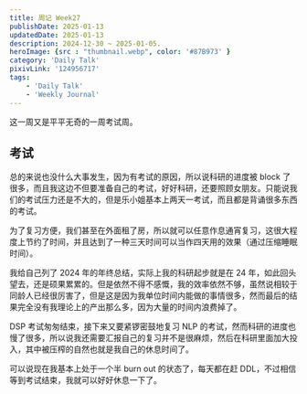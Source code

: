 ```yaml
---
title: 周记 Week27
publishDate: 2025-01-13
updatedDate: 2025-01-13
description: 2024-12-30 ~ 2025-01-05.
heroImage: {src : "thumbnail.webp", color: '#87B973' }
category: 'Daily Talk'
pixivLink: '124956717'
tags:
    - 'Daily Talk'
    - 'Weekly Journal'
---
```


这一周又是平平无奇的一周考试周。

## 考试

总的来说也没什么大事发生，因为有考试的原因，所以说科研的进度被 block 了很多，而且我这边不但要准备自己的考试，好好科研，还要照顾女朋友。只能说我们的考试压力还是不大的，但是乐小姐基本上两天一考试，而且都是背诵很多东西的考试。

为了复习方便，我们甚至在外面租了房，所以就可以任意作息通宵复习，这很大程度上节约了时间，并且达到了一种三天时间可以当作四天用的效果（通过压缩睡眠时间）。

我给自己列了 2024 年的年终总结，实际上我的科研起步就是在 24 年，如此回头望去，还是硕果累累的。但是依然不得不感慨，我的效率依然不够，虽然说相较于同龄人已经很厉害了，但是这是因为我单位时间内能做的事情很多，然而最后的结果完全没有我理论上的产出那么多，因为大量的时间内浪费掉了。

DSP 考试匆匆结束，接下来又要紧锣密鼓地复习 NLP 的考试，然而科研的进度也慢了很多，所以说我还需要汇报自己的复习并不是很麻烦，然后在科研里面加大投入，其中被压榨的自然也就是我自己的休息时间了。

可以说现在我基本上处于一个半 burn out 的状态了，每天都在赶 DDL，不过相信等到考试结束，我就可以好好休息一下了。

